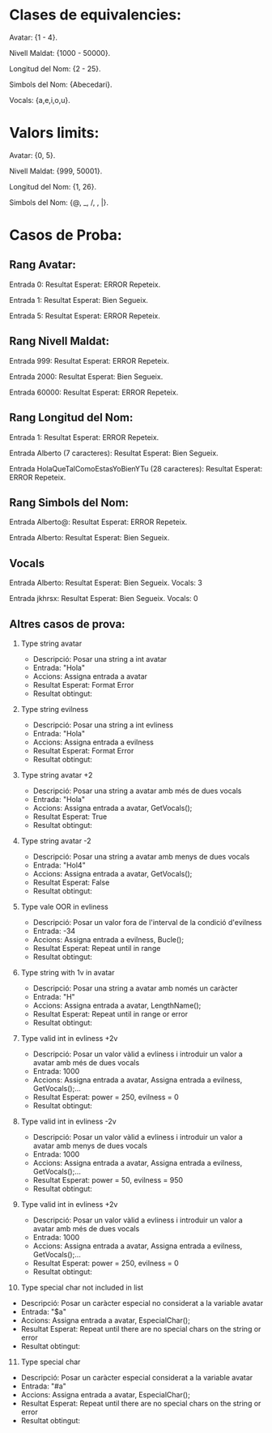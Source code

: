 # Clases de equivalencies:

Avatar: {1 - 4}.

Nivell Maldat: {1000 - 50000}.

Longitud del Nom: {2 - 25}.

Simbols del Nom: {Abecedari}.

Vocals: {a,e,i,o,u}.

# Valors limits:

Avatar: {0, 5}.

Nivell Maldat: {999, 50001}.

Longitud del Nom: {1, 26}.

Simbols del Nom: {@, _, /, \, |}.

# Casos de Proba:

## Rang Avatar:
Entrada 0:
Resultat Esperat: ERROR Repeteix.

Entrada 1:
Resultat Esperat: Bien Segueix.

Entrada 5:
Resultat Esperat: ERROR Repeteix.

## Rang Nivell Maldat:
Entrada 999:
Resultat Esperat: ERROR Repeteix.

Entrada 2000:
Resultat Esperat: Bien Segueix.

Entrada 60000:
Resultat Esperat: ERROR Repeteix.

## Rang Longitud del Nom:

Entrada 1:
Resultat Esperat: ERROR Repeteix.

Entrada Alberto (7 caracteres):
Resultat Esperat: Bien Segueix.

Entrada HolaQueTalComoEstasYoBienYTu (28 caracteres):
Resultat Esperat: ERROR Repeteix.

## Rang Simbols del Nom:

Entrada Alberto@:
Resultat Esperat: ERROR Repeteix.

Entrada Alberto:
Resultat Esperat: Bien Segueix.

## Vocals

Entrada Alberto:
Resultat Esperat: Bien Segueix.
Vocals: 3

Entrada jkhrsx:
Resultat Esperat: Bien Segueix.
Vocals: 0

## Altres casos de prova:

1. Type string avatar
   - Descripció: Posar una string a int avatar
   - Entrada: "Hola"
   - Accions: Assigna entrada a avatar
   - Resultat Esperat: Format Error
   - Resultat obtingut:

2. Type string evilness
   - Descripció: Posar una string a int evliness
   - Entrada: "Hola"
   - Accions: Assigna entrada a evilness
   - Resultat Esperat: Format Error
   - Resultat obtingut:

3. Type string avatar +2
   - Descripció: Posar una string a avatar amb més de dues vocals
   - Entrada: "Hola"
   - Accions: Assigna entrada a avatar, GetVocals();
   - Resultat Esperat: True
   - Resultat obtingut:

4. Type string avatar -2
   - Descripció: Posar una string a avatar amb menys de dues vocals
   - Entrada: "Hol4"
   - Accions: Assigna entrada a avatar, GetVocals();
   - Resultat Esperat: False
   - Resultat obtingut:

5. Type vale OOR in evliness
   - Descripció: Posar un valor fora de l'interval de la condició d'evilness
   - Entrada: -34
   - Accions: Assigna entrada a evilness, Bucle();
   - Resultat Esperat: Repeat until in range
   - Resultat obtingut:

6. Type string with 1v in avatar
   - Descripció: Posar una string a avatar amb només un caràcter
   - Entrada: "H"
   - Accions: Assigna entrada a avatar, LengthName();
   - Resultat Esperat: Repeat until in range or error
   - Resultat obtingut:

7. Type valid int in evliness +2v
   - Descripció: Posar un valor vàlid a evliness i introduir un valor a avatar amb més de dues vocals
   - Entrada: 1000
   - Accions: Assigna entrada a avatar, Assigna entrada a evilness, GetVocals();...
   - Resultat Esperat: power = 250, evilness = 0
   - Resultat obtingut:

8. Type valid int in evliness -2v
   - Descripció: Posar un valor vàlid a evliness i introduir un valor a avatar amb menys de dues vocals
   - Entrada: 1000
   - Accions: Assigna entrada a avatar, Assigna entrada a evilness, GetVocals();...
   - Resultat Esperat: power = 50, evilness = 950
   - Resultat obtingut:

9. Type valid int in evliness +2v
   - Descripció: Posar un valor vàlid a evliness i introduir un valor a avatar amb més de dues vocals
   - Entrada: 1000
   - Accions: Assigna entrada a avatar, Assigna entrada a evilness, GetVocals();...
   - Resultat Esperat: power = 250, evilness = 0
   - Resultat obtingut:

10. Type special char not included in list
   - Descripció: Posar un caràcter especial no considerat a la variable avatar
   - Entrada: "$a"
   - Accions: Assigna entrada a avatar, EspecialChar();
   - Resultat Esperat: Repeat until there are no special chars on the string or error
   - Resultat obtingut:

11. Type special char
   - Descripció: Posar un caràcter especial considerat a la variable avatar
   - Entrada: "#a"
   - Accions: Assigna entrada a avatar, EspecialChar();
   - Resultat Esperat: Repeat until there are no special chars on the string or error
   - Resultat obtingut:
   
